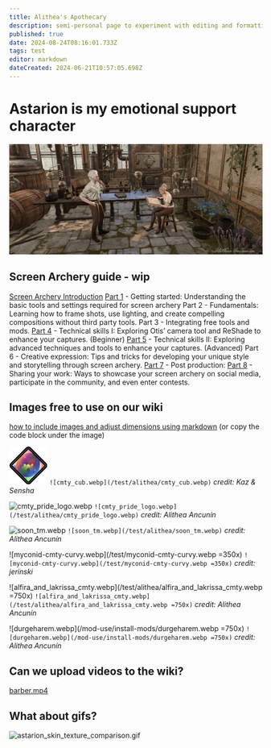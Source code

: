 ```yaml
---
title: Alithea's Apothecary
description: semi-personal page to experiment with editing and formatting without affecting the main content of the wiki
published: true
date: 2024-08-24T08:16:01.733Z
tags: test
editor: markdown
dateCreated: 2024-06-21T10:57:05.698Z
---
```


# Astarion is my emotional support character
![alithea's_apothecary.webp](/test/alithea's_apothecary.webp)

## Screen Archery guide - wip
[Screen Archery Introduction](https://wiki.bg3.community/en/test/alitheas-apothecary/I)
[Part 1](https://wiki.bg3.community/en/test/alitheas-apothecary/screen-archery-guide-part-1) - Getting started: Understanding the basic tools and settings required for screen archery
Part 2 - Fundamentals: Learning how to frame shots, use lighting, and create compelling compositions without third party tools.
Part 3 - Integrating free tools and mods.
[Part 4](https://wiki.bg3.community/en/test/alitheas-apothecary/screen-archery-guide-part-4) - Technical skills I: Exploring Otis’ camera tool and ReShade to enhance your captures. (Beginner)
[Part 5](https://wiki.bg3.community/en/test/alitheas-apothecary/screen-archery-guide-part-5) - Technical skills II: Exploring advanced techniques and tools to enhance your captures. (Advanced)
Part 6 - Creative expression: Tips and tricks for developing your unique style and storytelling through screen archery.
[Part 7](/test/alitheas-apothecary/Post-production) - Post production:
[Part 8](/test/alitheas-apothecary/sharing-your-work) - Sharing your work: Ways to showcase your screen archery on social media, participate in the community, and even enter contests.



## Images free to use on our wiki
[how to include images and adjust dimensions using markdown](https://docs.requarks.io/en/editors/markdown)
(or copy the code block under the image)

![cmty_cub.webp](/test/alithea/cmty_cub.webp)
```![cmty_cub.webp](/test/alithea/cmty_cub.webp)```
*credit: Kaz & Sensha*

![cmty_pride_logo.webp](/test/alithea/cmty_pride_logo.webp)
```![cmty_pride_logo.webp](/test/alithea/cmty_pride_logo.webp)```
*credit: Alithea Ancunín*

![soon_tm.webp](/test/alithea/soon_tm.webp)
```![soon_tm.webp](/test/alithea/soon_tm.webp)```
*credit: Alithea Ancunín*

![myconid-cmty-curvy.webp](/test/myconid-cmty-curvy.webp =350x)
```![myconid-cmty-curvy.webp](/test/myconid-cmty-curvy.webp =350x)```
*credit: jerinski*

![alfira_and_lakrissa_cmty.webp](/test/alithea/alfira_and_lakrissa_cmty.webp =750x)
```![alfira_and_lakrissa_cmty.webp](/test/alithea/alfira_and_lakrissa_cmty.webp =750x)```
*credit: Alithea Ancunín*

![durgeharem.webp](/mod-use/install-mods/durgeharem.webp =750x)
```![durgeharem.webp](/mod-use/install-mods/durgeharem.webp =750x)```
*credit: Alithea Ancunín*


## Can we upload videos to the wiki?
[barber.mp4](/test/alithea/barber.mp4)

## What about gifs?
![astarion_skin_texture_comparison.gif](/test/alithea/astarion_skin_texture_comparison.gif)
